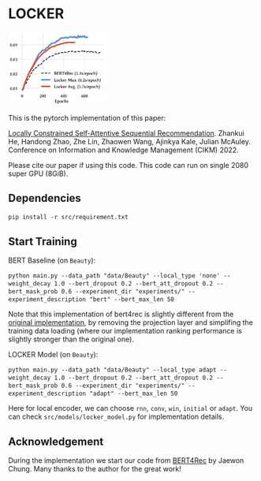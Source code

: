 # LOCKER

<img src="https://github.com/AaronHeee/LOCKER/blob/main/img/curve.jpg" width="200"/>

This is the pytorch implementation of this paper:

[Locally Constrained Self-Attentive Sequential Recommendation](https://cseweb.ucsd.edu/~jmcauley/pdfs/cikm21.pdf). Zhankui He, Handong Zhao, Zhe Lin, Zhaowen Wang, Ajinkya Kale, Julian McAuley.
Conference on Information and Knowledge Management (CIKM) 2022.

Please cite our paper if using this code. This code can run on single 2080 super GPU (8GiB).

## Dependencies

```
pip install -r src/requirement.txt
```

## Start Training

BERT Baseline (on `Beauty`):
```
python main.py --data_path "data/Beauty" --local_type 'none' --weight_decay 1.0 --bert_dropout 0.2 --bert_att_dropout 0.2 --bert_mask_prob 0.6 --experiment_dir "experiments/" --experiment_description "bert" --bert_max_len 50
```
Note that this implementation of bert4rec is slightly different from the [original implementation](https://github.com/FeiSun/BERT4Rec), by removing the projection layer and simplifing the training data loading (where our implementation ranking performance is slightly stronger than the original one).

LOCKER Model (on `Beauty`):
```
python main.py --data_path "data/Beauty" --local_type adapt --weight_decay 1.0 --bert_dropout 0.2 --bert_att_dropout 0.2 --bert_mask_prob 0.6 --experiment_dir "experiments/" --experiment_description "adapt" --bert_max_len 50
```

Here for local encoder, we can choose `rnn`, `conv`, `win`, `initial` or `adapt`. You can check `src/models/locker_model.py` for implementation details.

## Acknowledgement

During the implementation we start our code from [BERT4Rec](https://github.com/jaywonchung/BERT4Rec-VAE-Pytorch) by Jaewon Chung. Many thanks to the author for the great work!